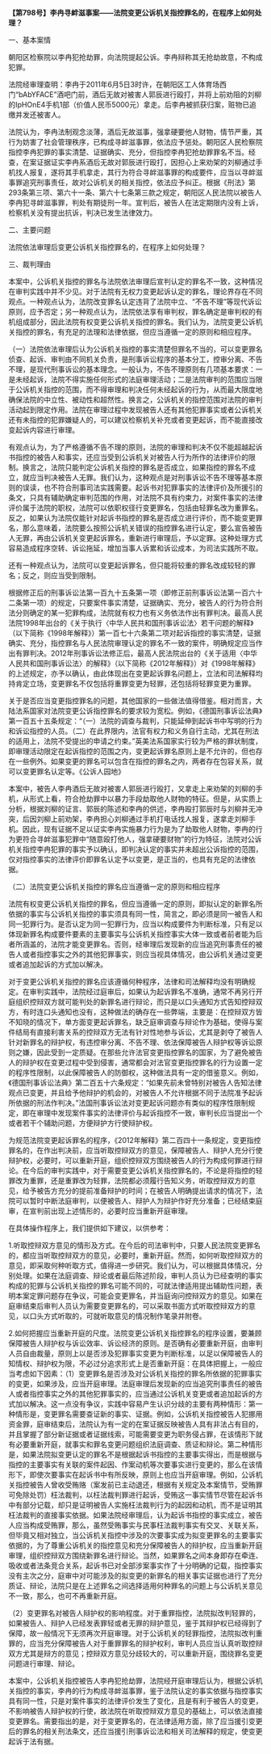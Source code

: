 **【第798号】李冉寻衅滋事案——法院变更公诉机关指控罪名的，在程序上如何处理？**

一、基本案情

朝阳区检察院以李冉犯抢劫罪，向法院提起公诉。李冉辩称其无抢劫故意，不构成犯罪。

法院经审理查明：李冉于2011年6月5日3时许，在朝阳区工人体育场西门“bAbYFACE”酒吧门前，酒后无故对被害人郭辰进行殴打，并将上前劝阻的刘柳的IpHOnE4手机1部（价值人民币5000元）拿走。后李冉被抓获归案，赃物已追缴并发还被害人。

法院认为，李冉法制观念淡薄，酒后无故滋事，强拿硬要他人财物，情节严重，其行为妨害了社会管理秩序，已构成寻衅滋事罪，依法应予惩处。朝阳区人民检察院指控李冉犯罪的事实清楚、证据确实、充分，但指控李冉犯抢劫罪罪名不当。经查，在案证据证实李冉系酒后无故对郭辰进行殴打，因担心上来劝架的刘柳通过手机找人报复，遂将其手机拿走，其行为符合寻衅滋事罪的构成要件，应当以寻衅滋事罪追究刑事责任，故对公诉机关的相关指控，依法应予纠正。根据《刑法》第293条第三项、第六十一条、第六十七条第三款之规定，朝阳区人民法院以被告人李冉犯寻衅滋事罪，判处有期徒刑一年。宣判后，被告人在法定期限内没有上诉，检察机关没有提出抗诉，判决已发生法律效力。

二、主要问题

法院依法审理后变更公诉机关指控罪名的，在程序上如何处理？

三、裁判理由

本案中，公诉机关指控的罪名与法院依法审理后宣判认定的罪名不一致，这种情况在审判实践中并不少见。对于法院有无权力变更起诉认定的罪名，理论界存在不同观点。一种观点认为，法院改变罪名认定违背了法院中立、“不告不理”等现代诉讼原则，应予否定；另一种观点认为，法院依法享有审判权，罪名确定是审判权的有机组成部分，因此法院有权变更公诉机关指控的罪名。我们认为，法院变更公诉机关指控的罪名，有充足的法理和法律依据，但应当遵循一定的原则和相应程序。

（一）法院依法审理后认为公诉机关指控的事实清楚但罪名不当的，可以变更罪名侦查、起诉、审判由不同机关负责，是刑事诉讼程序的基本分工，控审分离、不告不理，是现代刑事诉讼的基本理念。一般认为，不告不理原则有几项基本要求：一是未经起诉，法院不得实施任何形式的法庭审理活动；二是法院审判的范围应当限于公诉机关指控的范围，而不得审理和判决任何未经起诉的行为，从而最大限度地确保法院的中立性、被动性和超然性。换言之，公诉机关的指控范围对法院的审判活动起到限定作用。法院在审理过程中发现被告人还有其他犯罪事实或者公诉机关还有未指控的犯罪嫌疑人的，可以建议检察机关补充或者变更起诉，而不能直接改变起诉内容进行审理。

有观点认为，为了严格遵循不告不理的原则，法院的审理和判决不仅不能超越起诉书指控的被告人和事实，还应当受到公诉机关对被告人行为所作的法律评价的限制。换言之，法院只能判定公诉机关指控的罪名是否成立，如果指控的罪名不成立，就应当判决被告人无罪。我们认为，这种观点是对刑事诉讼不告不理等基本原则的误读，也不符合刑事司法实践需要。起诉书对犯罪事实的法律评价及所援引的条文，只具有辅助确定审判范围的作用，对法院不具有约束力，对案件事实的法律评价属于法院的职权，法院可以依职权径行变更罪名，包括由轻罪名改为重罪名。反之，如果认为法院仅能针对起诉书指控的罪名是否成立进行评价，而不能变更罪名，那么意味着，法院要么按照公诉机关错误的指控罪名进行认定，要么宣告被告人无罪，再由公诉机关变更起诉罪名，重新进行审理后，予以定罪。这种处理方式容易造成程序空转、诉讼拖延，增加当事人诉累和诉讼成本，为司法实践所不取。

还有一种观点认为，法院可以变更起诉罪名，但只能将较重的罪名改成较轻的罪名；反之，则应当受到限制。

根据修正后的刑事诉讼法第一百九十五条第一项（即修正前刑事诉讼法第一百六十二条第一项）的规定，只要案件事实清楚，证据确实、充分，被告人的行为符合刑法分则确定的某一犯罪构成，法院就有权力也有义务依法作出有罪判决。最高人民法院1998年出台的《关于执行〈中华人民共和国刑事诉讼法〉若干问题的解释》（以下简称《1998年解释》）第一百七十六条第二项对起诉指控的事实清楚，证据确实、充分，指控罪名与人民法院审理认定的罪名不一致的案件，明确规定应当作出有罪判决。2012年刑事诉讼法修正后，最高人民法院出台的《关于适用〈中华人民共和国刑事诉讼法〉的解释》（以下简称《2012年解释》）对《1998年解释》的上述规定，亦予以确认，由此体现出在变更起诉罪名问题上，立法和司法解释均持肯定立场，变更罪名不仅包括将重罪变更为轻罪，还包括将轻罪变更为重罪。

关于是否应当变更指控罪名的问题，其他国家的一些做法值得借鉴。相对而言，大陆法系国家对法院变更公诉指控罪名的要求较为宽松。例如，《德国刑事诉讼法典》第一百五十五条规定：“（一）法院的调查与裁判，只能延伸到起诉书中写明的行为和诉讼指控的人员。（二）在此界限内，法官有权力和义务自行主动，尤其在刑法的适用上，法院不受提出的申请之约束。”英美法系国家实行较为严格的罪状制度，即审理活动限定在起诉指控的范围之内，变更起诉罪名原则上是不允许的，但也存在一些例外。如果变更的罪名可以包含在指控的罪名之内，两者存在包容关系，就可以变更罪名认定等。《公诉人园地》

本案中，被告人李冉酒后无故对被害人郭辰进行殴打，又拿走上来劝架的刘柳的手机，从形式上看，符合抢劫罪中以暴力手段劫取他人财物的特征。但是，从实质上分析，根据刘柳的证言、郭辰的陈述和李冉的供述，李冉殴打郭辰时与刘柳并无冲突，后因刘柳上前劝架，李冉担心刘柳通过手机打电话找人报复，遂拿走刘柳手机。因此，现有证据不足以证实李冉实施暴力行为是为了劫取他人财物，李冉的行为更符合寻衅滋事犯罪中“随意殴打他人，强拿硬要财物”的行为特征，法院对公诉机关指控李冉犯罪的事实予以确认，即判决认定的事实并未超出公诉指控的范围，仅对指控事实的法律评价即罪名认定予以变更，是正当的，也具有充足的法律依据。

（二）法院变更公诉机关指控的罪名应当遵循一定的原则和相应程序

法院有权变更公诉机关指控的罪名，但应当遵循一定的原则，即拟认定的新罪名所依据的事实与公诉机关指控的事实须具有同一性，简言之，即必须是同一被告人和同一犯罪行为。是否认定为同一犯罪行为，应当以构成要件为判断标准，只有足以体现新罪名构成要件要素的主要事实与公诉机关指控事实大体一致或者前者能为后者所涵盖的，法院才能变更罪名。否则，经审理后发现新的应当追究刑事责任的被告人或者指控事实之外的其他犯罪事实，则应当视具体情况，由公诉机关通过变更或者追加起诉的方式加以解决。

对于变更公诉机关指控的罪名应该遵循何种程序，法律和司法解释均没有明确规定。在审判实践中，法院经过庭审后，如果认为起诉罪名不准确，通常不再另行开庭组织控辩双方就可能判处的新罪名进行辩论，而只是以口头通知方式告知控辩双方，有时连口头通知也没有，这种做法的确存在一些弊端，主要是：在控辩双方皆不知晓的情况下，单方面变更起诉罪名，缺乏庭审调查与辩论作为基础，使得与案件结局有直接利害关系的控辩双方无法有针对性地参与诉讼，尤其是剥夺了被告人针对新罪名的辩护权，有违控审分离、不告不理、依法保障被告人辩护权等诉讼原则之嫌，因此受到一定质疑。在那些允许法官变更指控罪名的国家，为了避免被告人的辩护权在变更过程中受到侵害，通常都会对法官变更指控罪名的行为设置一定的程序性限制，以此保障被告人的防御权，这种做法具有一定的借鉴意义。例如，《德国刑事诉讼法典》第二百五十六条规定：“如果先前未曾特别对被告人告知法律观点已变更，并且给予他辩护的机会的，对被告人不允许根据不同于法院准予起诉所依据的刑法作判决。”法国刑事诉讼法对变更起诉问题亦有类似的程序性限制规定，即在审理中发现案件事实的法律评价与起诉指控不一致，审判长应当提出一个或者若干个辅助问题，方便辩护方行使辩护权。

为规范法院变更起诉罪名的程序，《2012年解释》第二百四十一条规定，变更指控罪名的，在作出判决前，应当听取控辩双方的意见，保障被告人、辩护人充分行使辩护权，必要时，可以重新开庭，组织控辩双方围绕被告人的行为构成何罪进行辩论。在今后的审判实践中，对于需要变更公诉机关指控罪名的，不论是将指控的轻罪改为重罪，还是重罪改为轻罪，法院都必须履行告知义务，听取控辩双方的意见，给予被告方充分的提前准备辩护的时间；在被告人明确提出请求的情况下，法院可以暂时中断法庭审判，以便被告人、辩护人为辩护作好充分准备；已经结束庭审，在宣判前出现上述情形的，必要时应当重新开庭审理。

在具体操作程序上，我们提供如下建议，以供参考：

1.听取控辩双方意见的情形及方式。在今后的司法审判中，只要人民法院变更罪名的，都应当听取控辩双方的意见，必要时，重新开庭。然而，如何听取控辩双方的意见，即采取何种听取方式，值得进一步研究。我们认为，可以根据具体情况，分别处理。如果在法庭调查、辩论或者最后陈述阶段，审判人员认为已经查明的事实构成的犯罪与公诉机关指控的罪名可能不同的，可就法律适用提出辅助性问题，表明本案定罪问题存在争议，可能会变更罪名，并当庭询问控辩双方的意见。如果在庭审结束后审判人员认为需要变更罪名的，可以采取书面方式听取控辩双方的意见，以口头方式听取的，可就听取意见的情况制作笔录并附卷。

2.如何把握应当重新开庭的尺度。法院变更公诉机关指控罪名的程序设置，要兼顾保障被告人辩护权与诉讼效率、诉讼经济的原则。是否确有必要重新开庭，由审判人员自由裁量，原则上以是否涉及犯罪事实变更为判断标准，以足以保障被告人的知情权、辩护权为限，不必过分追求形式上是否重新开庭：在具体把握上，一般应当考虑如下因素：（1）变更罪名是否涉及对公诉机关指控的罪名所依据的犯罪事实的变更，如果涉及，应当开庭审理。法庭审理后发现新的应当追究刑事责任的被告人或者指控事实之外的其他犯罪事实的，应当通过公诉机关变更或者追加起诉的方式加以解决。这一点没有争议，实践中容易产生认识分歧的主要有两种情形：第一种情形是，变更罪名需要查证新的事实、证据。例如，公诉机关指控被告人犯挪用资金罪，庭审结束后，法院认为有一定的在案证据反映被告人具有非法占有目的，并且掌握了部分新证据或者证据线索，可能需要变更为职务侵占罪，在该情形下就有必要重新开庭，就事实和罪名变更问题组织法庭调查、质证和辩论。第二种情形是，如果法院拟变更认定的罪名不是根据起诉书指控的主要事实得出，而是根据与指控的主要事实有关联的案件起因、作案动机等次要事实进行变更的，那么在该情形下，即使次要事实在起诉书中有所反映，原则上也应当开庭审理。例如，公诉机关指控被告人曾收受贿赂（案发前已主动退还，根据有关规定及本案情节，受贿罪可免除处罚）枉法裁判，以枉法裁判罪进行起诉，受贿这一事实情节尽管在起诉书中有部分记载，却只是证明被告人实施枉法裁判行为的起因和动机，而不是证明其枉法裁判的直接事实依据。如果法院经审理后，认为起诉书指控的事实成立，被告人应当构成受贿罪，那么，虽然受贿事实与民事枉法裁判事实有交叉、关联关系，但毕竟又相对独立，当公诉机关指控中涉及的次要事实成为拟变更罪名的主要事实依据的，为了尊重公诉机关的指控意见和充分保障被告人的辩护权，应当重新开庭审理，组织控辩双方围绕新罪名进行辩论。当然，如果罪名之间本身即存在牵连、吸收或者法条竞合关系，起诉书已对全部涉案事实作了十分明确的记载，指控事实没有主次之分，庭审中对可能涉及的拟变更的新罪名的相关事实证据也进行了充分质证、辩论，法院只是在上述罪名之间选择适用何种罪名的问题上与公诉机关意见不一致，那么，也可不再重新开庭。

（2）变更罪名对被告人辩护权的影响程度。对于重罪指控，法院拟改判轻罪的，如果被告人、辩护人已经发表罪轻或者无罪的辩护意见，鉴于其辩护权已经得到了保障，故一般情况下无须再次开庭审理。对于公诉机关的轻罪指控，法院拟改判重罪的，应当充分保障被告人对于重罪罪名的辩护权利，审判人员应当认真听取控辩双方尤其是辩方的意见；控辩双方意见分歧较大的，可以重新开庭，围绕罪名变更问题进行审理、辩论。

本案中，公诉机关指控被告人李冉犯抢劫罪，法院经开庭审理后认为，根据公诉机关指控的事实，李冉的行为构成寻衅滋事罪，鉴于法院认定的事实依据与指控事实具有同一性，只是对案件事实的法律评价发生了变化，且是有利于被告人的变更，不影响被告人辩护权的行使，故法院在听取控辩双方意见的基础上，可以依法直接变更罪名。需要指出的是，对于变更罪名的，在法律适用方面，除了应当援引变更后的罪名的相关刑法条文，还应当援引刑事诉讼法和相关司法解释的规定，使变更起诉于法有据。